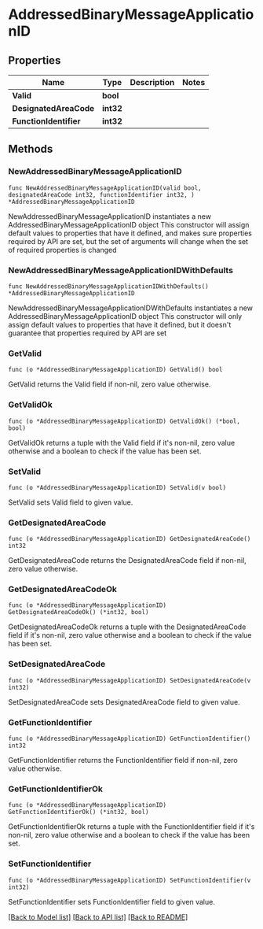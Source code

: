 # AddressedBinaryMessageApplicationID

## Properties

Name | Type | Description | Notes
------------ | ------------- | ------------- | -------------
**Valid** | **bool** |  | 
**DesignatedAreaCode** | **int32** |  | 
**FunctionIdentifier** | **int32** |  | 

## Methods

### NewAddressedBinaryMessageApplicationID

`func NewAddressedBinaryMessageApplicationID(valid bool, designatedAreaCode int32, functionIdentifier int32, ) *AddressedBinaryMessageApplicationID`

NewAddressedBinaryMessageApplicationID instantiates a new AddressedBinaryMessageApplicationID object
This constructor will assign default values to properties that have it defined,
and makes sure properties required by API are set, but the set of arguments
will change when the set of required properties is changed

### NewAddressedBinaryMessageApplicationIDWithDefaults

`func NewAddressedBinaryMessageApplicationIDWithDefaults() *AddressedBinaryMessageApplicationID`

NewAddressedBinaryMessageApplicationIDWithDefaults instantiates a new AddressedBinaryMessageApplicationID object
This constructor will only assign default values to properties that have it defined,
but it doesn't guarantee that properties required by API are set

### GetValid

`func (o *AddressedBinaryMessageApplicationID) GetValid() bool`

GetValid returns the Valid field if non-nil, zero value otherwise.

### GetValidOk

`func (o *AddressedBinaryMessageApplicationID) GetValidOk() (*bool, bool)`

GetValidOk returns a tuple with the Valid field if it's non-nil, zero value otherwise
and a boolean to check if the value has been set.

### SetValid

`func (o *AddressedBinaryMessageApplicationID) SetValid(v bool)`

SetValid sets Valid field to given value.


### GetDesignatedAreaCode

`func (o *AddressedBinaryMessageApplicationID) GetDesignatedAreaCode() int32`

GetDesignatedAreaCode returns the DesignatedAreaCode field if non-nil, zero value otherwise.

### GetDesignatedAreaCodeOk

`func (o *AddressedBinaryMessageApplicationID) GetDesignatedAreaCodeOk() (*int32, bool)`

GetDesignatedAreaCodeOk returns a tuple with the DesignatedAreaCode field if it's non-nil, zero value otherwise
and a boolean to check if the value has been set.

### SetDesignatedAreaCode

`func (o *AddressedBinaryMessageApplicationID) SetDesignatedAreaCode(v int32)`

SetDesignatedAreaCode sets DesignatedAreaCode field to given value.


### GetFunctionIdentifier

`func (o *AddressedBinaryMessageApplicationID) GetFunctionIdentifier() int32`

GetFunctionIdentifier returns the FunctionIdentifier field if non-nil, zero value otherwise.

### GetFunctionIdentifierOk

`func (o *AddressedBinaryMessageApplicationID) GetFunctionIdentifierOk() (*int32, bool)`

GetFunctionIdentifierOk returns a tuple with the FunctionIdentifier field if it's non-nil, zero value otherwise
and a boolean to check if the value has been set.

### SetFunctionIdentifier

`func (o *AddressedBinaryMessageApplicationID) SetFunctionIdentifier(v int32)`

SetFunctionIdentifier sets FunctionIdentifier field to given value.



[[Back to Model list]](../README.md#documentation-for-models) [[Back to API list]](../README.md#documentation-for-api-endpoints) [[Back to README]](../README.md)


